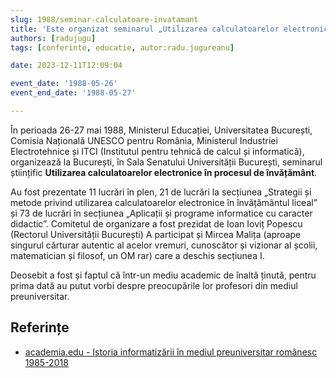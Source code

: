 ```yaml
---
slug: 1988/seminar-calculatoare-invatamant
title: 'Este organizat seminarul „Utilizarea calculatoarelor electronice în procesul de învățământ”'
authors: [radujugu]
tags: [conferinte, educatie, autor:radu.jugureanu]

date: 2023-12-11T12:09:04

event_date: '1988-05-26'
event_end_date: '1988-05-27'

---
```


În perioada 26-27 mai 1988, Ministerul Educației, Universitatea București,
Comisia Națională UNESCO pentru România, Ministerul Industriei Electrotehnice
și ITCI (Institutul pentru tehnică de
calcul și informatică), organizează la București, în Sala Senatului
Universității București, seminarul științific
**Utilizarea calculatoarelor electronice în procesul de învățământ**.

<!-- truncate -->

Au fost prezentate 11 lucrări în plen, 21 de
lucrări la secțiunea „Strategii și
metode privind utilizarea
calculatoarelor electronice în
învățământul liceal” și 73 de
lucrări în secțiunea „Aplicații și
programe informatice cu
caracter didactic”.
Comitetul de organizare a fost
prezidat de Ioan Ioviț Popescu
(Rectorul Universității
București)
A participat și Mircea Malița
(aproape singurul cărturar
autentic al acelor vremuri,
cunoscător și vizionar al școlii,
matematician și filosof, un OM
rar) care a deschis secțiunea I.

Deosebit a fost și faptul
că într-un mediu academic de
înaltă ținută, pentru prima dată au
putut vorbi despre
preocupările lor profesori din
mediul preuniversitar.

## Referințe

- [academia.edu - Istoria informatizării în mediul preuniversitar românesc 1985-2018](https://www.academia.edu/43375781/Istoria_informatizării_în_mediul_preuniversitar_românesc_1985_2018)
